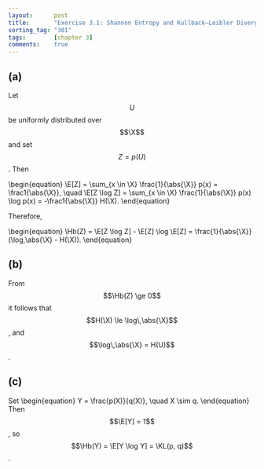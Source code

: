 ```yaml
---
layout:      post
title:       "Exercise 3.1: Shannon Entropy and Kullback–Leibler Divergence"
sorting_tag: "301"
tags:        [chapter 3]
comments:    true
---
```


## (a)
Let $$U$$ be uniformly distributed over $$\X$$ and set $$Z = p(U)$$.
Then

\begin{equation}
    \E[Z] = \sum_{x \in \X} \frac{1}{\abs{\X}} p(x) = \frac1{\abs{\X}}, \quad
    \E[Z \log Z] = \sum_{x \in \X} \frac{1}{\abs{\X}} p(x) \log p(x) = -\frac1{\abs{\X}} H(\X).
\end{equation}

Therefore,

\begin{equation}
    \Hb(Z)
    = \E[Z \log Z] - \E[Z] \log \E[Z]
    = \frac{1}{\abs{\X}}(\log\,\abs{\X} - H(\X)).
\end{equation}

## (b)
From $$\Hb(Z) \ge 0$$ it follows that $$H(\X) \le \log\,\abs{\X}$$, and $$\log\,\abs{\X} = H(U)$$.

## (c)
Set
\begin{equation}
    Y = \frac{p(X)}{q(X)}, \quad
    X \sim q.
\end{equation}
Then $$\E[Y] = 1$$, so $$\Hb(Y) = \E[Y \log Y] = \KL(p, q)$$.